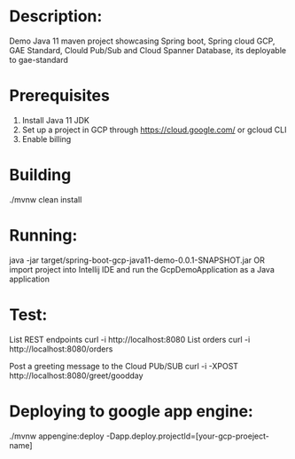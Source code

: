# Description:
Demo Java 11 maven project showcasing Spring boot, Spring cloud GCP, GAE Standard, Clould Pub/Sub and Cloud Spanner Database, its deployable to gae-standard

# Prerequisites 
1. Install Java 11 JDK
2. Set up a project in GCP through https://cloud.google.com/ or gcloud CLI
3. Enable billing

# Building
./mvnw clean install

# Running: 
java -jar target/spring-boot-gcp-java11-demo-0.0.1-SNAPSHOT.jar
OR import project into Intellij IDE and run the GcpDemoApplication as a Java application

# Test:
List REST endpoints
curl -i http://localhost:8080
List orders
curl -i http://localhost:8080/orders

Post a greeting message to the Cloud PUb/SUB
curl -i -XPOST http://localhost:8080/greet/goodday

# Deploying to google app engine:
./mvnw appengine:deploy -Dapp.deploy.projectId=[your-gcp-proeject-name]



